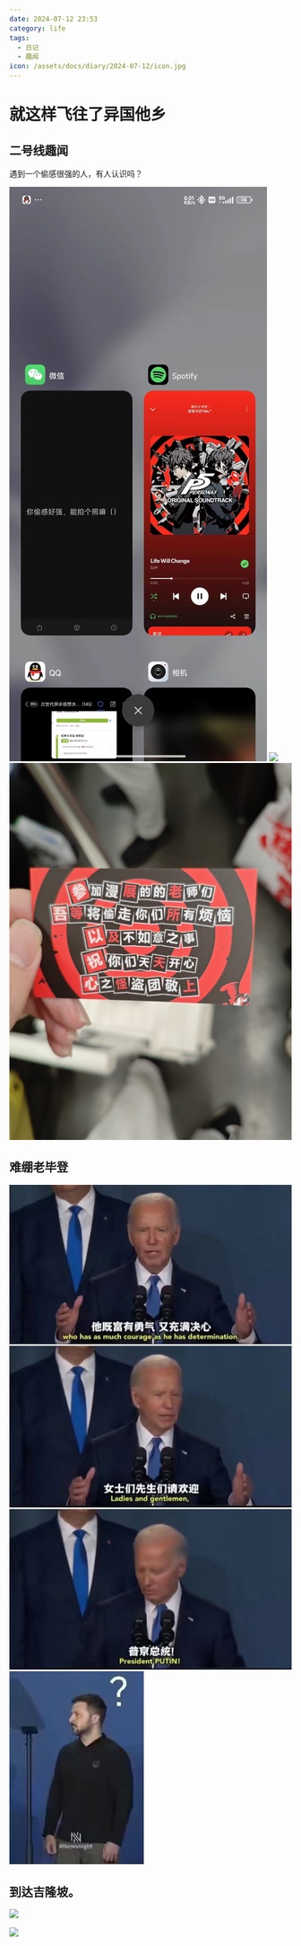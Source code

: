 ```yaml
---
date: 2024-07-12 23:53
category: life
tags:
  - 日记
  - 趣闻
icon: /assets/docs/diary/2024-07-12/icon.jpg
---
```

# 就这样飞往了异国他乡

## 二号线趣闻

遇到一个偷感很强的人，有人认识吗？

![](/assets/docs/diary/2024-07-12/cos3.jpg)
![](/assets/docs/diary/2024-07-12/cos2.png)
![](/assets/docs/diary/2024-07-12/cos1.jpg)

## 难绷老毕登

![](/assets/docs/diary/2024-07-12/bd1.jpg)![](/assets/docs/diary/2024-07-12/bd3.jpg)
![](/assets/docs/diary/2024-07-12/bd2.jpg)![](/assets/docs/diary/2024-07-12/bd4.jpg)

## 到达吉隆坡。

![](/assets/docs/diary/2024-07-12/kl1.png)

![](/assets/docs/diary/2024-07-12/kl2.png)
